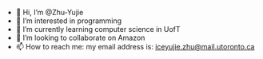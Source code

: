 - 👋 Hi, I’m @Zhu-Yujie
- 👀 I’m interested in programming
- 🌱 I’m currently learning computer science in UofT
- 💞️ I’m looking to collaborate on Amazon
- 📫 How to reach me: my email address is: iceyujie.zhu@mail.utoronto.ca

<!---
Zhu-Yujie/Zhu-Yujie is a ✨ special ✨ repository because its `README.md` (this file) appears on your GitHub profile.
You can click the Preview link to take a look at your changes.
--->
